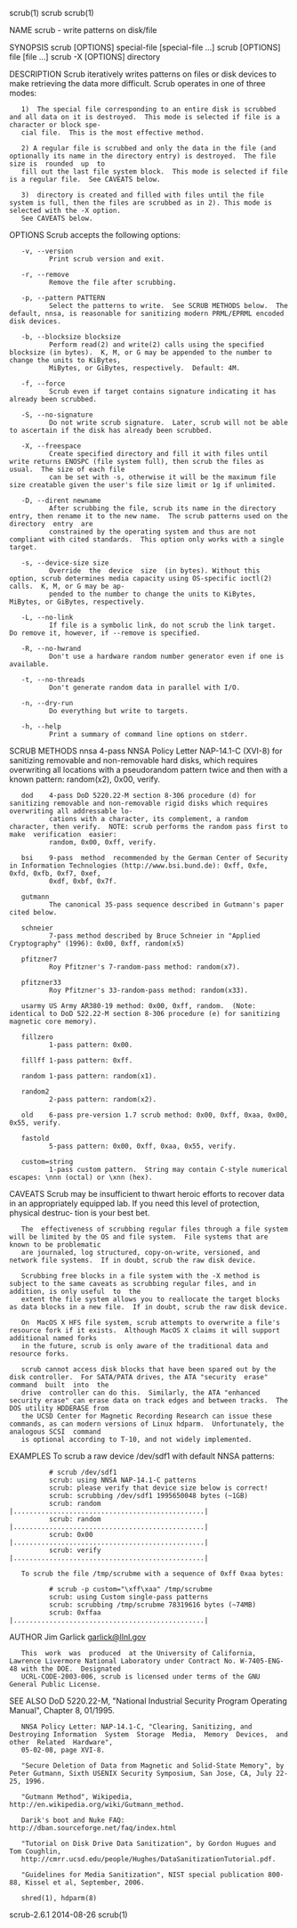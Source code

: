 scrub(1)                                                                        scrub                                                                       scrub(1)

NAME
       scrub - write patterns on disk/file

SYNOPSIS
       scrub [OPTIONS] special-file [special-file ...]
       scrub [OPTIONS] file [file ...]
       scrub -X [OPTIONS] directory

DESCRIPTION
       Scrub iteratively writes patterns on files or disk devices to make retrieving the data more difficult.  Scrub operates in one of three modes:

       1)  The special file corresponding to an entire disk is scrubbed and all data on it is destroyed.  This mode is selected if file is a character or block spe‐
       cial file.  This is the most effective method.

       2) A regular file is scrubbed and only the data in the file (and optionally its name in the directory entry) is destroyed.  The file size is  rounded  up  to
       fill out the last file system block.  This mode is selected if file is a regular file.  See CAVEATS below.

       3)  directory is created and filled with files until the file system is full, then the files are scrubbed as in 2). This mode is selected with the -X option.
       See CAVEATS below.

OPTIONS
       Scrub accepts the following options:

       -v, --version
              Print scrub version and exit.

       -r, --remove
              Remove the file after scrubbing.

       -p, --pattern PATTERN
              Select the patterns to write.  See SCRUB METHODS below.  The default, nnsa, is reasonable for sanitizing modern PRML/EPRML encoded disk devices.

       -b, --blocksize blocksize
              Perform read(2) and write(2) calls using the specified blocksize (in bytes).  K, M, or G may be appended to the number to change the units to KiBytes,
              MiBytes, or GiBytes, respectively.  Default: 4M.

       -f, --force
              Scrub even if target contains signature indicating it has already been scrubbed.

       -S, --no-signature
              Do not write scrub signature.  Later, scrub will not be able to ascertain if the disk has already been scrubbed.

       -X, --freespace
              Create specified directory and fill it with files until write returns ENOSPC (file system full), then scrub the files as usual.  The size of each file
              can be set with -s, otherwise it will be the maximum file size creatable given the user's file size limit or 1g if unlimited.

       -D, --dirent newname
              After scrubbing the file, scrub its name in the directory entry, then rename it to the new name.  The scrub patterns used on the directory  entry  are
              constrained by the operating system and thus are not compliant with cited standards.  This option only works with a single target.

       -s, --device-size size
              Override  the  device  size  (in bytes). Without this option, scrub determines media capacity using OS-specific ioctl(2) calls.  K, M, or G may be ap‐
              pended to the number to change the units to KiBytes, MiBytes, or GiBytes, respectively.

       -L, --no-link
              If file is a symbolic link, do not scrub the link target.  Do remove it, however, if --remove is specified.

       -R, --no-hwrand
              Don't use a hardware random number generator even if one is available.

       -t, --no-threads
              Don't generate random data in parallel with I/O.

       -n, --dry-run
              Do everything but write to targets.

       -h, --help
              Print a summary of command line options on stderr.

SCRUB METHODS
       nnsa   4-pass NNSA Policy Letter NAP-14.1-C (XVI-8) for sanitizing removable and non-removable hard disks, which requires overwriting all  locations  with  a
              pseudorandom pattern twice and then with a known pattern: random(x2), 0x00, verify.

       dod    4-pass DoD 5220.22-M section 8-306 procedure (d) for sanitizing removable and non-removable rigid disks which requires overwriting all addressable lo‐
              cations with a character, its complement, a random character, then verify.  NOTE: scrub performs the random pass first to  make  verification  easier:
              random, 0x00, 0xff, verify.

       bsi    9-pass  method  recommended by the German Center of Security in Information Technologies (http://www.bsi.bund.de): 0xff, 0xfe, 0xfd, 0xfb, 0xf7, 0xef,
              0xdf, 0xbf, 0x7f.

       gutmann
              The canonical 35-pass sequence described in Gutmann's paper cited below.

       schneier
              7-pass method described by Bruce Schneier in "Applied Cryptography" (1996): 0x00, 0xff, random(x5)

       pfitzner7
              Roy Pfitzner's 7-random-pass method: random(x7).

       pfitzner33
              Roy Pfitzner's 33-random-pass method: random(x33).

       usarmy US Army AR380-19 method: 0x00, 0xff, random.  (Note: identical to DoD 522.22-M section 8-306 procedure (e) for sanitizing magnetic core memory).

       fillzero
              1-pass pattern: 0x00.

       fillff 1-pass pattern: 0xff.

       random 1-pass pattern: random(x1).

       random2
              2-pass pattern: random(x2).

       old    6-pass pre-version 1.7 scrub method: 0x00, 0xff, 0xaa, 0x00, 0x55, verify.

       fastold
              5-pass pattern: 0x00, 0xff, 0xaa, 0x55, verify.

       custom=string
              1-pass custom pattern.  String may contain C-style numerical escapes: \nnn (octal) or \xnn (hex).

CAVEATS
       Scrub may be insufficient to thwart heroic efforts to recover data in an appropriately equipped lab.  If you need this level of protection, physical destruc‐
       tion is your best bet.

       The  effectiveness of scrubbing regular files through a file system will be limited by the OS and file system.  File systems that are known to be problematic
       are journaled, log structured, copy-on-write, versioned, and network file systems.  If in doubt, scrub the raw disk device.

       Scrubbing free blocks in a file system with the -X method is subject to the same caveats as scrubbing regular files, and in addition, is only useful  to  the
       extent the file system allows you to reallocate the target blocks as data blocks in a new file.  If in doubt, scrub the raw disk device.

       On  MacOS X HFS file system, scrub attempts to overwrite a file's resource fork if it exists.  Although MacOS X claims it will support additional named forks
       in the future, scrub is only aware of the traditional data and resource forks.

       scrub cannot access disk blocks that have been spared out by the disk controller.  For SATA/PATA drives, the ATA "security  erase"  command  built  into  the
       drive  controller can do this.  Similarly, the ATA "enhanced security erase" can erase data on track edges and between tracks.  The DOS utility HDDERASE from
       the UCSD Center for Magnetic Recording Research can issue these commands, as can modern versions of Linux hdparm.  Unfortunately, the analogous SCSI  command
       is optional according to T-10, and not widely implemented.

EXAMPLES
       To scrub a raw device /dev/sdf1 with default NNSA patterns:

              # scrub /dev/sdf1
              scrub: using NNSA NAP-14.1-C patterns
              scrub: please verify that device size below is correct!
              scrub: scrubbing /dev/sdf1 1995650048 bytes (~1GB)
              scrub: random  |................................................|
              scrub: random  |................................................|
              scrub: 0x00    |................................................|
              scrub: verify  |................................................|

       To scrub the file /tmp/scrubme with a sequence of 0xff 0xaa bytes:

              # scrub -p custom="\xff\xaa" /tmp/scrubme
              scrub: using Custom single-pass patterns
              scrub: scrubbing /tmp/scrubme 78319616 bytes (~74MB)
              scrub: 0xffaa  |................................................|

AUTHOR
       Jim Garlick <garlick@llnl.gov>

       This  work  was  produced  at the University of California, Lawrence Livermore National Laboratory under Contract No. W-7405-ENG-48 with the DOE.  Designated
       UCRL-CODE-2003-006, scrub is licensed under terms of the GNU General Public License.

SEE ALSO
       DoD 5220.22-M, "National Industrial Security Program Operating Manual", Chapter 8, 01/1995.

       NNSA Policy Letter: NAP-14.1-C, "Clearing, Sanitizing, and Destroying Information  System  Storage  Media,  Memory  Devices,  and  other  Related  Hardware",
       05-02-08, page XVI-8.

       "Secure Deletion of Data from Magnetic and Solid-State Memory", by Peter Gutmann, Sixth USENIX Security Symposium, San Jose, CA, July 22-25, 1996.

       "Gutmann Method", Wikipedia, http://en.wikipedia.org/wiki/Gutmann_method.

       Darik's boot and Nuke FAQ: http://dban.sourceforge.net/faq/index.html

       "Tutorial on Disk Drive Data Sanitization", by Gordon Hugues and Tom Coughlin,
       http://cmrr.ucsd.edu/people/Hughes/DataSanitizationTutorial.pdf.

       "Guidelines for Media Sanitization", NIST special publication 800-88, Kissel et al, September, 2006.

       shred(1), hdparm(8)

scrub-2.6.1                                                                  2014-08-26                                                                     scrub(1)

